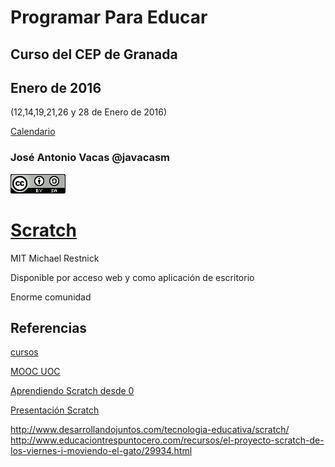 # Programar Para Educar

## Curso del CEP de Granada

## Enero de 2016
(12,14,19,21,26 y 28 de Enero de 2016)

[Calendario](./Indice.md)

### José Antonio Vacas @javacasm

[![CCbySA](imagenes/CCbySQ_88x31.png)](./imagenes/Licencia_CC.png)

# [Scratch](https://scratch.mit.edu/)


MIT
Michael Restnick

Disponible por acceso web y como aplicación de escritorio

Enorme comunidad




## Referencias

[cursos](http://paunin.blogspot.com.es/2015/11/quieres-aprender-scratch.html)

[MOOC UOC](https://mooc.scratch.uoc.edu/courses/course-v1:UOCx+UOC002+015_T1/info)

[Aprendiendo Scratch desde 0](http://programamos.es/creando-un-videojuego-paso-a-paso-con-scratch-desde-cero/)

[Presentación Scratch](http://www.slideshare.net/josepujolperez/introduccion-a-scratch)

http://www.desarrollandojuntos.com/tecnologia-educativa/scratch/
http://www.educaciontrespuntocero.com/recursos/el-proyecto-scratch-de-los-viernes-i-moviendo-el-gato/29934.html
